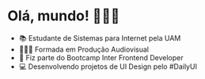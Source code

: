 <h1>Olá, mundo! 🙋🏾‍♀️</h1>
<ul>
  <li> 📚 Estudante de Sistemas para Internet pela UAM </li>
  <li> 👩🏾‍🎓 Formada em Produção Audiovisual</li>
  <li> 📓 Fiz parte do Bootcamp Inter Frontend Developer</li>
  <li> 💻 Desenvolvendo projetos de UI Design pelo #DailyUI</li>
</ul>
